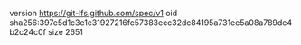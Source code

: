 version https://git-lfs.github.com/spec/v1
oid sha256:397e5d1c3e1c31927216fc57383eec32dc84195a731ee5a08a789de4b2c24c0f
size 2651
